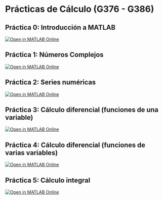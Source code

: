 # Prácticas de Cálculo (G376 - G386)

## Práctica 0: Introducción a MATLAB

[![Open in MATLAB Online](https://www.mathworks.com/images/responsive/global/open-in-matlab-online.svg)](https://matlab.mathworks.com/open/github/v1?repo=InMaths/Practicas_MATLAB&file=G376_G386_Calculo/Calculo_00_introMatlab.mlx)

## Práctica 1: Números Complejos

[![Open in MATLAB Online](https://www.mathworks.com/images/responsive/global/open-in-matlab-online.svg)](https://matlab.mathworks.com/open/github/v1?repo=InMaths/Practicas_MATLAB&file=G376_G386_Calculo/Calculo_01_complejos.mlx)

## Práctica 2: Series numéricas

[![Open in MATLAB Online](https://www.mathworks.com/images/responsive/global/open-in-matlab-online.svg)](https://matlab.mathworks.com/open/github/v1?repo=InMaths/Practicas_MATLAB&file=G376_G386_Calculo/Calculo_02_series.mlx)

## Práctica 3: Cálculo diferencial (funciones de una variable)

[![Open in MATLAB Online](https://www.mathworks.com/images/responsive/global/open-in-matlab-online.svg)](https://matlab.mathworks.com/open/github/v1?repo=InMaths/Practicas_MATLAB&file=G376_G386_Calculo/Calculo_03_funciones.mlx)

## Práctica 4: Cálculo diferencial (funciones de varias variables)

[![Open in MATLAB Online](https://www.mathworks.com/images/responsive/global/open-in-matlab-online.svg)](https://matlab.mathworks.com/open/github/v1?repo=InMaths/Practicas_MATLAB&file=G376_G386_Calculo/Calculo_04_funciones3D.mlx)

## Práctica 5: Cálculo integral

[![Open in MATLAB Online](https://www.mathworks.com/images/responsive/global/open-in-matlab-online.svg)](https://matlab.mathworks.com/open/github/v1?repo=InMaths/Practicas_MATLAB&file=G376_G386_Calculo/Calculo_05_integral.mlx)
